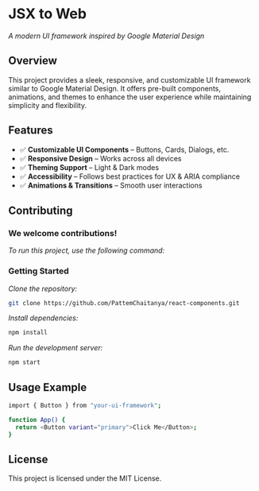 # JSX to Web
*A modern UI framework inspired by Google Material Design*

## Overview
This project provides a sleek, responsive, and customizable UI framework similar to Google Material Design. It offers pre-built components, animations, and themes to enhance the user experience while maintaining simplicity and flexibility.

## Features
- ✅ **Customizable UI Components** – Buttons, Cards, Dialogs, etc.  
- ✅ **Responsive Design** – Works across all devices  
- ✅ **Theming Support** – Light & Dark modes  
- ✅ **Accessibility** – Follows best practices for UX & ARIA compliance  
- ✅ **Animations & Transitions** – Smooth user interactions  

## Contributing
### We welcome contributions! <br >
*To run this project, use the following command:*

### Getting Started

*Clone the repository:*
```sh
git clone https://github.com/PattemChaitanya/react-components.git
```
*Install dependencies:*
```sh
npm install
```
*Run the development server:*
```sh
npm start 
```

## Usage Example
```sh
import { Button } from "your-ui-framework";

function App() {
  return <Button variant="primary">Click Me</Button>;
}
```

## License
This project is licensed under the MIT License.